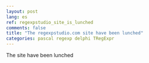 ```yaml
---
layout: post
lang: es
ref: regexpstudio_site_is_lunched
comments: false
title: "The regexpstudio.com site have been lunched"
categories: pascal regexp delphi TRegExpr
---
```


The site have been lunched
